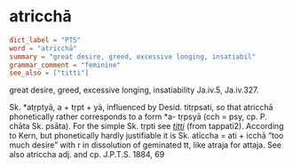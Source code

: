 # atricchā

``` toml
dict_label = "PTS"
word = "atricchā"
summary = "great desire, greed, excessive longing, insatiabil"
grammar_comment = "feminine"
see_also = ["titti"]
```

great desire, greed, excessive longing, insatiability Ja.iv.5, Ja.iv.327.

Sk. \*atṛptyā, a \+ tṛpt \+ yā, influenced by Desid. titṛpsati, so that atricchā phonetically rather corresponds to a form \*a\- tṛpsyā (cch = psy, cp. P. chāta Sk. psāta). For the simple Sk. tṛpti see *[titti](titti.md)* (from tappati2). According to Kern, but phonetically hardly justifiable it is Sk. atīccha = ati \+ icchā “too much desire” with r in dissolution of geminated tt, like atraja for attaja. See also atriccha adj. and cp. J.P.T.S. 1884, 69

